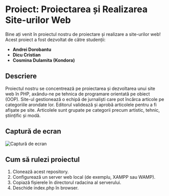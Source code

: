 # Proiect: Proiectarea și Realizarea Site-urilor Web

Bine ați venit în proiectul nostru de proiectare și realizare a site-urilor web! Acest proiect a fost dezvoltat de către studenții:

- **Andrei Dorobantu**
- **Dicu Cristian**
- **Cosmina Dulamita (Kondora)**

## Descriere

Proiectul nostru se concentrează pe proiectarea și dezvoltarea unui site web în PHP, axându-ne pe tehnica de programare orientată pe obiect (OOP). Site-ul gestionează o echipă de jurnaliști care pot încărca articole pe categoriile arondate lor. Editorul validează și aprobă articolele pentru a fi afișate pe site. Articolele sunt grupate pe categorii precum artistic, tehnic, științific și modă.

## Captură de ecran

![Captură de ecran](link_captura_screenshot.png)

## Cum să rulezi proiectul

1. Clonează acest repository.
2. Configurează un server web local (de exemplu, XAMPP sau WAMP).
3. Copiază fișierele în directorul radacina al serverului.
4. Deschide index.php în browser.

